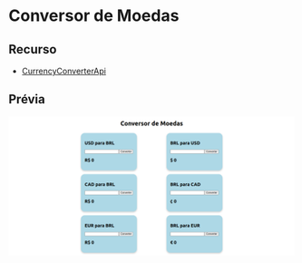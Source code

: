 # Conversor de Moedas

## Recurso

- [CurrencyConverterApi](https://www.currencyconverterapi.com/)

## Prévia

![Prévia](preview.png)
